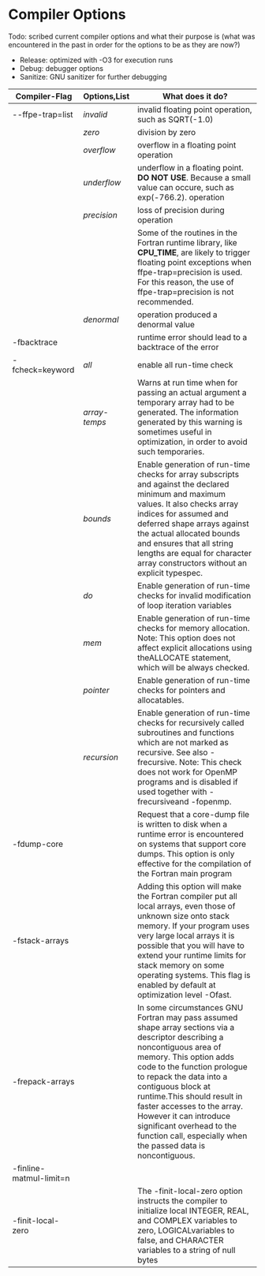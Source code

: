 # Compiler Options

Todo: scribed current compiler options and what their purpose is (what was encountered in the past in order for the options to be as
they are now?)

* Release: optimized with -O3 for execution runs
* Debug: debugger options
* Sanitize: GNU sanitizer for further debugging
  
|            Compiler-Flag           |     Options,List     |                                                                                                                                                                                                  What does it do?                                                                                                                                                                                                  |
| ---------------------------------- | -------------------- |                                                                                                                                                 -------------------------------------------------------------------------------------------------------------------                                                                                                                                                |
|          --ffpe-trap=list          |       *invalid*      |                                                                                                                                                                                invalid floating point operation, such as SQRT(-1.0)                                                                                                                                                                                |
|                                    |        *zero*        |                                                                                                                                                                                                  division by zero                                                                                                                                                                                                  |
|                                    |      *overflow*      |                                                                                                                                                                                       overflow in a floating point operation                                                                                                                                                                                       |
|                                    |      *underflow*     |                                                                                                                                                   underflow in a floating point. **DO NOT USE**. Because a small value can occure, such as exp(-766.2). operation                                                                                                                                                  |
|                                    |      *precision*     |                                                                                                                                                                                         loss of precision during operation                                                                                                                                                                                         |
|                                    |                      |                                                                                            Some of the routines in the Fortran runtime library, like **CPU_TIME**, are likely to trigger floating point exceptions when ffpe-trap=precision is used. For this reason, the use of ffpe-trap=precision is not recommended.                                                                                           |
|                                    |      *denormal*      |                                                                                                                                                                                         operation produced a denormal value                                                                                                                                                                                        |
|             -fbacktrace            |                      |                                                                                                                                                                                runtime error should lead to a backtrace of the error                                                                                                                                                                               |
|           -fcheck=keyword          |         *all*        |                                                                                                                                                                                              enable all run-time check                                                                                                                                                                                             |
|                                    |     *array-temps*    |                                                                                                   Warns at run time when for passing an actual argument a temporary array had to be generated. The information generated by this warning is sometimes useful in optimization, in order to avoid such temporaries.                                                                                                  |
|                                    |       *bounds*       |                                         Enable generation of run-time checks for array subscripts and against the declared minimum and maximum values. It also checks array indices for assumed and deferred shape arrays against the actual allocated bounds and ensures that all string lengths are equal for character array constructors without an explicit typespec.                                         |
|                                    |         *do*         |                                                                                                                                                              Enable generation of run-time checks for invalid modification of loop iteration variables                                                                                                                                                             |
|                                    |         *mem*        |                                                                                                                    Enable generation of run-time checks for memory allocation. Note: This option does not affect explicit allocations using theALLOCATE statement, which will be always checked.                                                                                                                   |
|                                    |       *pointer*      |                                                                                                                                                                         Enable generation of run-time checks for pointers and allocatables.                                                                                                                                                                        |
|                                    |      *recursion*     |                                                                          Enable generation of run-time checks for recursively called subroutines and functions which are not marked as recursive. See also -frecursive. Note: This check does not work for OpenMP programs and is disabled if used together with -frecursiveand -fopenmp.                                                                          |
|             -fdump-core            |                      |                                                                                                       Request that a core-dump file is written to disk when a runtime error is encountered on systems that support core dumps. This option is only effective for the compilation of the Fortran main program                                                                                                       |
|           -fstack-arrays           |                      |                                    Adding this option will make the Fortran compiler put all local arrays, even those of unknown size onto stack memory. If your program uses very large local arrays it is possible that you will have to extend your runtime limits for stack memory on some operating systems. This flag is enabled by default at optimization level -Ofast.                                    |
|           -frepack-arrays          |                      | In some circumstances GNU Fortran may pass assumed shape array sections via a descriptor describing a noncontiguous area of memory. This option adds code to the function prologue to repack the data into a contiguous block at runtime.This should result in faster accesses to the array. However it can introduce significant overhead to the function call, especially when the passed data is noncontiguous. |
|       -finline-matmul-limit=n      |                      |                                                                                                                                                                                                                                                                                                                                                                                                                    |
|          -finit-local-zero         |                      |                                                                                                         The -finit-local-zero option instructs the compiler to initialize local INTEGER, REAL, and COMPLEX variables to zero, LOGICALvariables to false, and CHARACTER variables to a string of null bytes                                                                                                         |
